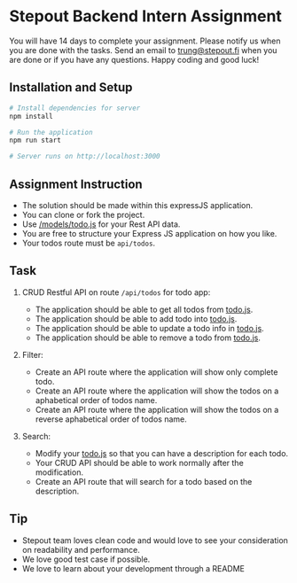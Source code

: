 # Stepout Backend Intern Assignment

You will have 14 days to complete your assignment. Please notify us when you are done with the tasks. Send an email to trung@stepout.fi when you are done or if you have any questions. Happy coding and good luck!

## Installation and Setup


```bash
# Install dependencies for server
npm install

# Run the application
npm run start

# Server runs on http://localhost:3000 
```

## Assignment Instruction

* The solution should be made within this expressJS application.
* You can clone or fork the project. 
* Use [/models/todo.js](./models/todo.js) for your Rest API data.
* You are free to structure your Express JS application on how you like.
* Your todos route must be `api/todos`.

## Task

1. CRUD Restful API on route `/api/todos` for todo app:

    * The application should be able to get all todos from [todo.js](./models/todo.js).
    * The application should be able to add todo into [todo.js](./models/todo.js).
    * The application should be able to update a todo info in [todo.js](./models/todo.js).
    * The application should be able to remove a todo from [todo.js](./models/todo.js).

2. Filter:

    * Create an API route where the application will show only complete todo.
    * Create an API route where the application will show the todos on a aphabetical order of todos name.
    * Create an API route where the application will show the todos on a reverse aphabetical order of todos name. 

3. Search:

    * Modify your [todo.js](./models/todo.js) so that you can have a description for each todo.
    * Your CRUD API should be able to work normally after the modification.
    * Create an API route that will search for a todo based on the description.


## Tip

* Stepout team loves clean code and would love to see your consideration on readability and performance.
* We love good test case if possible.
* We love to learn about your development through a README

